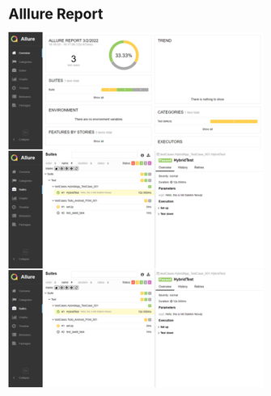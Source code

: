 # Alllure Report
![](allure-results/snap.png)
![](allure-results/snap-1.png)
![](allure-results/snap-1.png)
